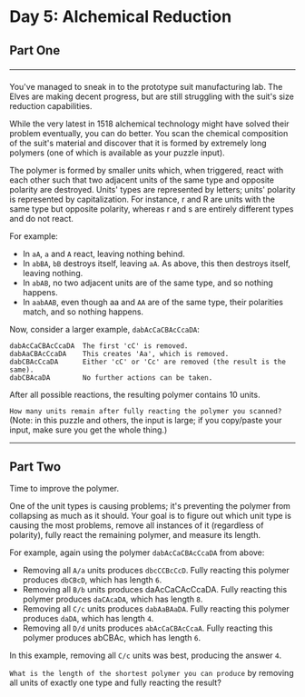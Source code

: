 # Day 5: Alchemical Reduction
## Part One <hr>
You've managed to sneak in to the prototype suit manufacturing lab. The Elves are making decent progress, but are still struggling with the suit's size reduction capabilities.

While the very latest in 1518 alchemical technology might have solved their problem eventually, you can do better. You scan the chemical composition of the suit's material and discover that it is formed by extremely long polymers (one of which is available as your puzzle input).

The polymer is formed by smaller units which, when triggered, react with each other such that two adjacent units of the same type and opposite polarity are destroyed. Units' types are represented by letters; units' polarity is represented by capitalization. For instance, r and R are units with the same type but opposite polarity, whereas r and s are entirely different types and do not react.

For example:

- In `aA`, `a` and `A` react, leaving nothing behind.
- In `abBA`, `bB` destroys itself, leaving `aA`. As above, this then destroys itself, leaving nothing.
- In `abAB`, no two adjacent units are of the same type, and so nothing happens.
- In `aabAAB`, even though aa and `AA` are of the same type, their polarities match, and so nothing happens.

Now, consider a larger example, `dabAcCaCBAcCcaDA`:
```
dabAcCaCBAcCcaDA  The first 'cC' is removed.
dabAaCBAcCcaDA    This creates 'Aa', which is removed.
dabCBAcCcaDA      Either 'cC' or 'Cc' are removed (the result is the same).
dabCBAcaDA        No further actions can be taken.
```
After all possible reactions, the resulting polymer contains 10 units.

`How many units remain after fully reacting the polymer you scanned?` (Note: in this puzzle and others, the input is large; if you copy/paste your input, make sure you get the whole thing.)

--- 
## Part Two
Time to improve the polymer.

One of the unit types is causing problems; it's preventing the polymer from collapsing as much as it should. Your goal is to figure out which unit type is causing the most problems, remove all instances of it (regardless of polarity), fully react the remaining polymer, and measure its length.

For example, again using the polymer `dabAcCaCBAcCcaDA` from above:

- Removing all `A/a` units produces `dbcCCBcCcD`. Fully reacting this polymer produces `dbCBcD`, which has length `6`.
- Removing all `B/b` units produces daAcCaCAcCcaDA. Fully reacting this polymer produces `daCAcaDA`, which has length `8`.
- Removing all `C/c` units produces `dabAaBAaDA`. Fully reacting this polymer produces `daDA`, which has length `4`.
- Removing all `D/d` units produces `abAcCaCBAcCcaA`. Fully reacting this polymer produces abCBAc, which has length `6`.

In this example, removing all `C/c` units was best, producing the answer `4`.

`What is the length of the shortest polymer you can produce` by removing all units of exactly one type and fully reacting the result?